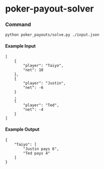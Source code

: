 # poker-payout-solver

### Command

`python poker_payouts/solve.py ./input.json`


#### Example Input


```
[
    {
        "player": "Taiyo",
        "net": 10
    },
    {
        "player": "Justin",
        "net": -6
    }
    ,
    {
        "player": "Ted",
        "net": -4
    }
]
```

#### Example Output

```
{
    "Taiyo": [
        "Justin pays 6",
        "Ted pays 4"
    ]
}
```

